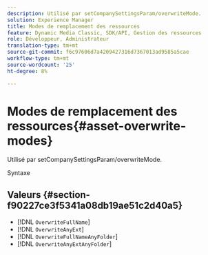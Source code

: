 ```yaml
---
description: Utilisé par setCompanySettingsParam/overwriteMode.
solution: Experience Manager
title: Modes de remplacement des ressources
feature: Dynamic Media Classic, SDK/API, Gestion des ressources
role: Développeur, Administrateur
translation-type: tm+mt
source-git-commit: f6c97606d7a4209427316d7367013ad9585a5cae
workflow-type: tm+mt
source-wordcount: '25'
ht-degree: 8%

---
```



# Modes de remplacement des ressources{#asset-overwrite-modes}

Utilisé par setCompanySettingsParam/overwriteMode.

Syntaxe

## Valeurs {#section-f90227ce3f5341a08db19ae51c2d40a5}

* [!DNL `OverwriteFullName`]
* [!DNL `OverwriteAnyExt`]
* [!DNL `OverwriteFullNameAnyFolder`]
* [!DNL `OverwriteAnyExtAnyFolder`]

